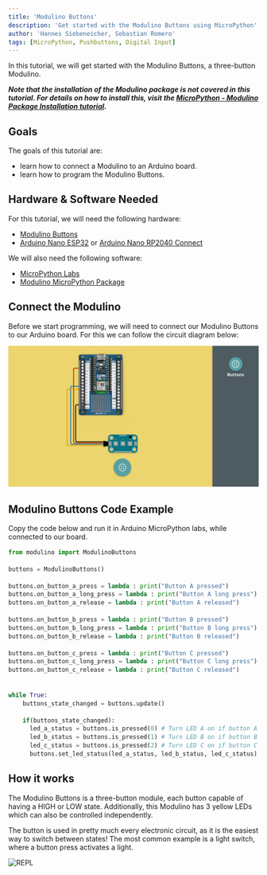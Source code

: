 ```yaml
---
title: 'Modulino Buttons'
description: 'Get started with the Modulino Buttons using MicroPython'
author: 'Hannes Siebeneicher, Sebastian Romero'
tags: [MicroPython, Pushbuttons, Digital Input]
---
```


In this tutorial, we will get started with the Modulino Buttons, a three-button Modulino.

***Note that the installation of the Modulino package is not covered in this tutorial. For details on how to install this, visit the [MicroPython - Modulino Package Installation tutorial](/micropython/modulinos/installation).***

## Goals

The goals of this tutorial are:

- learn how to connect a Modulino to an Arduino board.
- learn how to program the Modulino Buttons.

## Hardware & Software Needed

For this tutorial, we will need the following hardware:
- [Modulino Buttons](https://store.arduino.cc/products/plug-and-make-kit)
- [Arduino Nano ESP32](https://store.arduino.cc/products/nano-esp32?queryID=undefined) or [Arduino Nano RP2040 Connect](https://store.arduino.cc/en-se/products/arduino-nano-rp2040-connect)

We will also need the following software:
- [MicroPython Labs](https://lab-micropython.arduino.cc/)
- [Modulino MicroPython Package](https://github.com/arduino/arduino-modulino-mpy)


## Connect the Modulino

Before we start programming, we will need to connect our Modulino Buttons to our Arduino board. For this we can follow the circuit diagram below:

![Circuit Diagram](./assets/CIRCUIT-BREAKOUT.png)

## Modulino Buttons Code Example

Copy the code below and run it in Arduino MicroPython labs, while connected to our board.

```python
from modulino import ModulinoButtons

buttons = ModulinoButtons()

buttons.on_button_a_press = lambda : print("Button A pressed")
buttons.on_button_a_long_press = lambda : print("Button A long press")
buttons.on_button_a_release = lambda : print("Button A released")

buttons.on_button_b_press = lambda : print("Button B pressed")
buttons.on_button_b_long_press = lambda : print("Button B long press")
buttons.on_button_b_release = lambda : print("Button B released")

buttons.on_button_c_press = lambda : print("Button C pressed")
buttons.on_button_c_long_press = lambda : print("Button C long press")
buttons.on_button_c_release = lambda : print("Button C released")


while True:
    buttons_state_changed = buttons.update()
    
    if(buttons_state_changed):    
      led_a_status = buttons.is_pressed(0) # Turn LED A on if button A is pressed
      led_b_status = buttons.is_pressed(1) # Turn LED B on if button B is pressed
      led_c_status = buttons.is_pressed(2) # Turn LED C on if button C is pressed
      buttons.set_led_status(led_a_status, led_b_status, led_c_status)
````
## How it works

The Modulino Buttons is a three-button module, each button capable of having a HIGH or LOW state. Additionally, this Modulino has 3 yellow LEDs which can also be controlled independently.

The button is used in pretty much every electronic circuit, as it is the easiest way to switch between states! The most common example is a light switch, where a button press activates a light.

![REPL](./assets/how-it-works.gif)